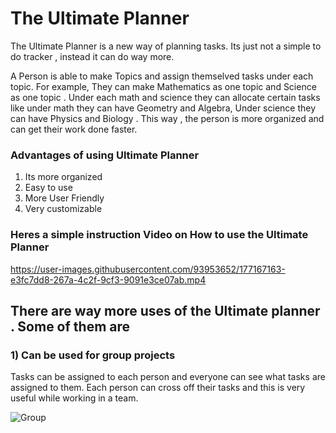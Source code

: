
# The Ultimate Planner

The Ultimate Planner is a new way of planning tasks. Its just not a simple to do tracker , instead it can do way more.

A Person is able to make Topics and assign themselved tasks under each topic. For example, They can make Mathematics as one topic and Science as one topic . Under each math and science they can allocate certain tasks like under math they can have Geometry and Algebra, Under science they can have Physics and Biology . This way , the person is more organized and can get their work done faster.

### Advantages of using Ultimate Planner

1) Its more organized
2) Easy to use
3) More User Friendly 
4) Very customizable

### Heres a simple instruction Video on How to use the Ultimate Planner

https://user-images.githubusercontent.com/93953652/177167163-e3fc7dd8-267a-4c2f-9cf3-9091e3ce07ab.mp4


## There are way more uses of the Ultimate planner . Some of them are

### 1) Can be used for group projects

Tasks can be assigned to each person and everyone can see what tasks are assigned to them. Each person can cross off their tasks and this is very useful while working in a team.

![Group](https://user-images.githubusercontent.com/93953652/177169083-bd655826-0b16-451b-a558-09f152998586.png)








